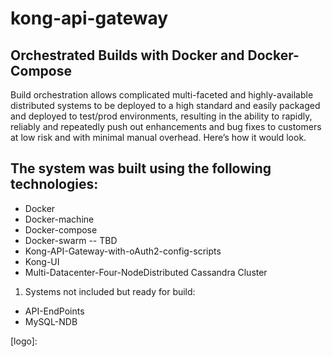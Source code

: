 # kong-api-gateway

## Orchestrated Builds with Docker and Docker-Compose

Build orchestration allows complicated multi-faceted and highly-available distributed systems to be deployed to a high standard and easily packaged and deployed to test/prod environments, resulting in the ability to rapidly, reliably and repeatedly push out enhancements and bug fixes to customers at low risk and with minimal manual overhead. Here’s how it would look. 

## The system was built using the following technologies:
- Docker
- Docker-machine
- Docker-compose
- Docker-swarm -- TBD
- Kong-API-Gateway-with-oAuth2-config-scripts
- Kong-UI
- Multi-Datacenter-Four-NodeDistributed Cassandra Cluster
1. Systems not included but ready for build:
  * API-EndPoints
  * MySQL-NDB

[logo]: 
